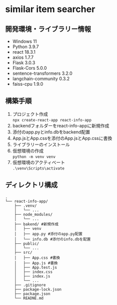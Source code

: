 # similar item searcher  

## 開発環境・ライブラリー情報
- Windows 11
- Python 3.9.7
- react 18.3.1
- axios 1.7.7
- Flask 3.0.3
- Flask-Cors 5.0.0
- sentence-transformers 3.2.0
- langchain-community 0.3.2
- faiss-cpu 1.9.0

## 構築手順
1. プロジェクト作成  
`npx create-react-app react-info-app`
2. backendフォルダーをreact-info-appに新規作成
3. 添付のapp.pyとinfo.dbをbackend配置
4. App.jsとApp.cssを添付のApp.jsとApp.cssに書換
5. ライブラリーのインストール
6. 仮想環境の作成  
`python -m venv venv`  
7. 仮想環境のアクティベート  
`.\venv\Scripts\activate`
## ディレクトリ構成
```
.  
└── react-info-app/  
    ├── .venv/  
    │   └── ...  
    ├── node_modules/  
    │   └── ...  
    ├── bakend/ #新規作成  
    │   ├── venv   
    │   ├── app.py #添付のapp.py配置  
    │   └── info.db #添付のinfo.dbを配置  
    ├── public/    
    │   └── ...  
    ├── src/
    │   ├── App.css #書換  
    │   ├── App.js #書換  
    │   ├── App.test.js  
    │   ├── index.css  
    │   ├── index.js  
    │   └── ...  
    ├── .gitignore  
    ├── package-lock.json  
    ├── package.json  
    └── READNE.md
```
